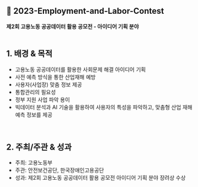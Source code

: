 ## 👷 2023-Employment-and-Labor-Contest

**제2회 고용노동 공공데이터 활용 공모전 - 아이디어 기획 분야**
<br>
<br>

## 1. 배경 & 목적
- 고용노동 공공데이터를 활용한 사회문제 해결 아이디어 기획
- 사전 예측 방식을 통한 산업재해 예방
- 사용자(사업장) 맞춤 정보 제공
- 통합관리의 필요성
- 정부 지원 사업 파악 용이
- 빅데이터 분석과 AI 기술을 활용하여 사용자의 특성을 파악하고, 맞춤형 산업 재해 예측 정보를 제공
<br>

## 2. 주최/주관 & 성과
- 주최: 고용노동부
- 주관: 안전보건공단, 한국장애인고용공단
- 성과: 제2회 고용노동 공공데이터 활용 공모전 아이디어 기획 분야 장려상 수상
